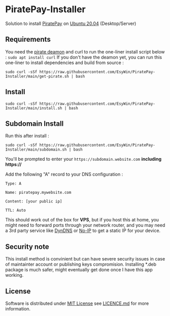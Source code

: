 # PiratePay-Installer

Solution to install [PiratePay](https://github.com/CryptocurrencyCheckout/PiratePay) on [Ubuntu 20.04](https://ubuntu.com/download) (Desktop/Server)

## Requirements

You need the [pirate deamon](https://github.com/PirateNetwork/pirate) and curl to run the one-liner install script below : `sudo apt install curl`
If you don't have the deamon yet, you can run this one-liner to install dependencies and build from source :

```shell
sudo curl -sSf https://raw.githubusercontent.com/EsyWin/PiratePay-Installer/main/get-pirate.sh | bash
```

## Install

```shell
sudo curl -sSf https://raw.githubusercontent.com/EsyWin/PiratePay-Installer/main/install.sh | bash
```

## Subdomain Install

Run this after install :

```shell
sudo curl -sSf https://raw.githubusercontent.com/EsyWin/PiratePay-Installer/main/subdomain.sh | bash
```

You'll be prompted to enter your `https://subdomain.website.com` **including https://**

Add the following "A" record to your DNS configuration :

```
Type: A

Name: piratepay.mywebsite.com

Content: [your public ip]

TTL: Auto
```

This should work out of the box for **VPS**, but if you host this at home, you might need to forward ports through your network router, and you may need a 3rd party service like [DynDNS](https://account.dyn.com/) or [No-IP](https://www.noip.com/) to get a static IP for your device.

## Security note

This install method is convinient but can have severe security issues in case of maintainter account or publishing keys compromision.
Installing \*.deb package is much safer, might eventually get done once I have this app working.

## License

Software is distributed under [MIT License](https://mit-license.org/) see [LICENCE.md](https://raw.githubusercontent.com/EsyWin/PiratePay-Installer/main/LICENCE.md) for more information.

